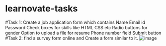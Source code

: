 # learnovate-tasks
#Task 1: 
Create a job application form which contains
    Name 
    Email id
    Password
    Check boxes for skills like HTML CSS etc
    Radio buttons for gender
    Option to upload a file for resume
    Phone number field
    Submit button
#Task 2: find a survey form online and Create a form similar to it.
![image](https://user-images.githubusercontent.com/55503264/128562673-f212f296-fd45-4b0a-8d75-029e0ee006a1.png)

